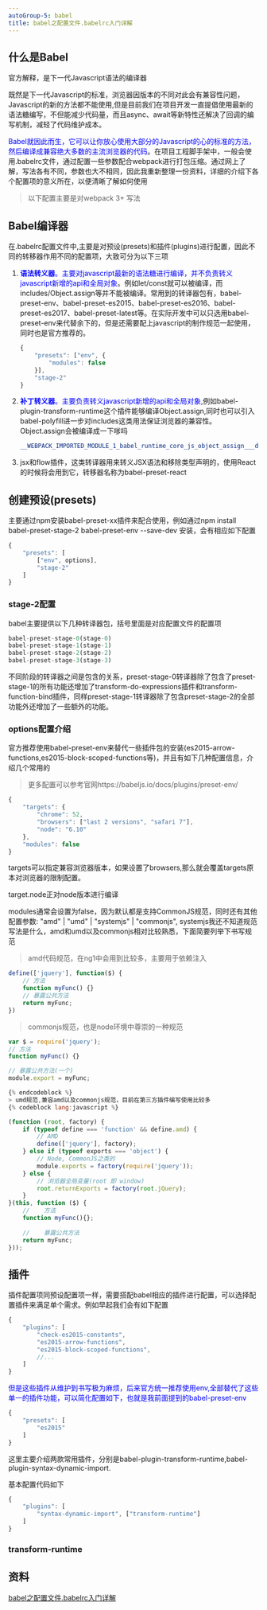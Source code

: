```yaml
---
autoGroup-5: babel
title: babel之配置文件.babelrc入门详解
---
```

## 什么是Babel
官方解释，是下一代Javascript语法的编译器

既然是下一代Javascript的标准，浏览器因版本的不同对此会有兼容性问题，Javascript的新的方法都不能使用,但是目前我们在项目开发一直提倡使用最新的语法糖编写，不但能减少代码量，而且async、await等新特性还解决了回调的编写机制，减轻了代码维护成本。

<span style="color: blue">Babel就因此而生，它可以让你放心使用大部分的Javascript的心的标准的方法，然后编译成兼容绝大多数的主流浏览器的代码</span>。在项目工程脚手架中，一般会使用.babelrc文件，通过配置一些参数配合webpack进行打包压缩。通过网上了解，写法各有不同，参数也大不相同，因此我重新整理一份资料，详细的介绍下各个配置项的意义所在，以便清晰了解如何使用

> 以下配置主要是对webpack 3+ 写法

## Babel编译器
在.babelrc配置文件中,主要是对预设(presets)和插件(plugins)进行配置，因此不同的转移器作用不同的配置项，大致可分为以下三项

1. <span style="color: blue">**语法转义器**。主要对javascript最新的语法糖进行编译，并不负责转义javascript新增的api和全局对象</span>。例如let/const就可以被编译，而includes/Object.assign等并不能被编译。常用到的转译器包有，babel-preset-env、babel-preset-es2015、babel-preset-es2016、babel-preset-es2017、babel-preset-latest等。在实际开发中可以只选用babel-preset-env来代替余下的，但是还需要配上javascript的制作规范一起使用，同时也是官方推荐的。

    ```js
    {
        "presets": ["env", {
            "modules": false
        }],
        "stage-2"
    }
    ```
2. <span style="color: blue">**补丁转义器**。主要负责转义javascript新增的api和全局对象</span>,例如babel-plugin-transform-runtime这个插件能够编译Object.assign,同时也可以引入babel-polyfill进一步对includes这类用法保证浏览器的兼容性。Object.assign会被编译成一下嗲吗

    ```js
    __WEBPACK_IMPORTED_MODULE_1_babel_runtime_core_js_object_assign___default()
    ```
3. jsx和flow插件，这类转译器用来转义JSX语法和移除类型声明的，使用React的时候将会用到它，转移器名称为babel-preset-react

## 创建预设(presets)
主要通过npm安装babel-preset-xx插件来配合使用，例如通过npm install babel-preset-stage-2 babel-preset-env --save-dev 安装，会有相应如下配置
```js
{
    "presets": [
        ["env", options],
        "stage-2"
    ]
}
```
### stage-2配置
babel主要提供以下几种转译器包，括号里面是对应配置文件的配置项
```js
babel-preset-stage-0(stage-0)
babel-preset-stage-1(stage-1)
babel-preset-stage-2(stage-2)
babel-preset-stage-3(stage-3)
```
不同阶段的转译器之间是包含的关系，preset-stage-0转译器除了包含了preset-stage-1的所有功能还增加了transform-do-expressions插件和transform-function-bind插件，同样preset-stage-1转译器除了包含preset-stage-2的全部功能外还增加了一些额外的功能。

### options配置介绍
官方推荐使用babel-preset-env来替代一些插件包的安装(es2015-arrow-functions,es2015-block-scoped-functions等)，并且有如下几种配置信息，介绍几个常用的

> 更多配置可以参考官网https://babeljs.io/docs/plugins/preset-env/

```js
{
    "targets": {
        "chrome": 52,
        "browsers": ["last 2 versions", "safari 7"],
        "node": "6.10"
    },
    "modules": false
}
```
targets可以指定兼容浏览器版本，如果设置了browsers,那么就会覆盖targets原本对浏览器的限制配置。

target.node正对node版本进行编译

modules通常会设置为false，因为默认都是支持CommonJS规范，同时还有其他配置参数: "amd" | "umd" | "systemjs" | "commonjs", systemjs我还不知道规范写法是什么，amd和umd以及commonjs相对比较熟悉，下面简要列举下书写规范

> amd代码规范，在ng1中会用到比较多，主要用于依赖注入

```js
define(['jquery'], function($) {
    // 方法
    function myFunc() {}
    // 暴露公共方法
    return myFunc;
})
```

> commonjs规范，也是node环境中尊崇的一种规范
```js
var $ = require('jquery');
// 方法
function myFunc() {}

// 暴露公共方法(一个)
module.export = myFunc;

{% endcodeblock %}
> umd规范,兼容amd以及commonjs规范，目前在第三方插件编写使用比较多
{% codeblock lang:javascript %}

(function (root, factory) {
    if (typeof define === 'function' && define.amd) {
        // AMD
        define(['jquery'], factory);
    } else if (typeof exports === 'object') {
        // Node, CommonJS之类的
        module.exports = factory(require('jquery'));
    } else {
        // 浏览器全局变量(root 即 window)
        root.returnExports = factory(root.jQuery);
    }
}(this, function ($) {
    //    方法
    function myFunc(){};
 
    //    暴露公共方法
    return myFunc;
}));
```
## 插件
插件配置项同预设配置项一样，需要搭配babel相应的插件进行配置，可以选择配置插件来满足单个需求。例如早起我们会有如下配置
```js
{
    "plugins": [
        "check-es2015-constants",
        "es2015-arrow-functions",
        "es2015-block-scoped-functions",
        //...
    ]
}
```
<span style="color: blue">但是这些插件从维护到书写极为麻烦，后来官方统一推荐使用env,全部替代了这些单一的插件功能，可以简化配置如下，也就是我前面提到的babel-preset-env</span>

```js
{
    "presets": [
        "es2015"
    ]
}
```
这里主要介绍两款常用插件，分别是babel-plugin-transform-runtime,babel-plugin-syntax-dynamic-import.

基本配置代码如下
```js
{
    "plugins": [
        "syntax-dynamic-import", ["transform-runtime"]
    ]
}
```
### transform-runtime

## 资料
[babel之配置文件.babelrc入门详解](https://juejin.cn/post/6844903561910812685)